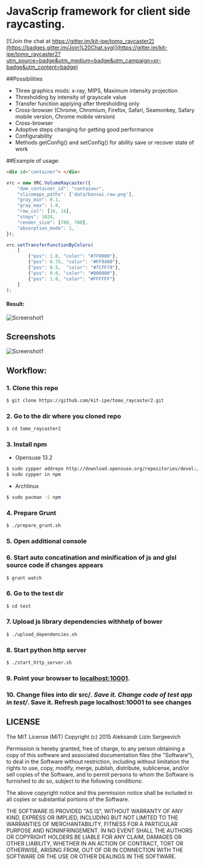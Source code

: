 JavaScrip framework for client side raycasting.
====================

[![Join the chat at https://gitter.im/kit-ipe/tomo_raycaster2](https://badges.gitter.im/Join%20Chat.svg)](https://gitter.im/kit-ipe/tomo_raycaster2?utm_source=badge&utm_medium=badge&utm_campaign=pr-badge&utm_content=badge)

##Possibilities
- Three graphics mods: x-ray, MIPS, Maximum intensity projection
- Thresholding by intensity of grayscale value
- Transfer function applying after thresholding only
- Cross-browser (Chrome, Chromium, Firefox, Safari, Seamonkey, Safary mobile version, Chrome mobile version)
- Cross-browser
- Adoptive steps changing for getting good performance
- Configurability
- Methods getConfig() and setConfig() for ability save or recover state of work

##Example of usage:

```html
<div id="container"> </div>
```
```javascript
vrc = new VRC.VolumeRaycaster({
	"dom_container_id": "container",
	"slicemaps_paths": ['data/bonsai.raw.png'],
	"gray_min": 0.1,
	"gray_max": 1.0,
	"row_col": [16, 16],
	"steps": 1024,
	"render_size": [700, 700],
	"absorption_mode": 1,
});

vrc.setTransferFunctionByColors(
	[
        {"pos": 1.0, "color": "#7F0000"},
        {"pos": 0.75, "color": "#FF9400"},
        {"pos": 0.5,  "color": "#7CFF79"},
        {"pos": 0.0, "color": "#000000"},
        {"pos": 1.0, "color": "#FFFFFF"}
    ]
);
```

#### Result:
![Screenshot1](https://raw.githubusercontent.com/kit-ipe/tomo_raycaster2/master/docs/screenshot_mode1.png)

## Screenshots

![Screenshot1](https://raw.githubusercontent.com/kit-ipe/tomo_raycaster2/master/docs/screenshot.png)

## Workflow:
### 1. Clone this repo
```bash
$ git clone https://github.com/kit-ipe/tomo_raycaster2.git
```
### 2. Go to the dir where you cloned repo
```bash
$ cd tomo_raycaster2
```
### 3. Install npm
* Opensuse 13.2

```bash
$ sudo zypper addrepo http://download.opensuse.org/repositories/devel:/languages:/nodejs/openSUSE_13.2/ Node.js
$ sudo zypper in npm
```
* Archlinux
```bash
$ sudo pacman -S npm
```
### 4. Prepare Grunt
```bash
$ ./prepare_grunt.sh
```
### 5. Open additional console
### 6. Start auto concatination and minification of js and glsl source code if changes appears
```bash
$ grunt watch
```
### 6. Go to the test dir
```bash
$ cd test
```
### 7. Upload js library dependencies withhelp of bower
```bash
$ ./upload_dependencies.sh
```
### 8. Start python http server
```bash
$ ./start_http_server.sh

```
### 9. Point your browser to [localhost:10001](http://localhost:10001).

### 10. Change files into dir src/*. Save it. Change code of test app in test/*. Save it. Refresh page localhost:10001 to see changes

## LICENSE

The MIT License (MIT)
Copyright (c) 2015 Aleksandr Lizin Sergeevich

Permission is hereby granted, free of charge, to any person obtaining a copy of this software and associated documentation files (the "Software"), to deal in the Software without restriction, including without limitation the rights to use, copy, modify, merge, publish, distribute, sublicense, and/or sell copies of the Software, and to permit persons to whom the Software is furnished to do so, subject to the following conditions:

The above copyright notice and this permission notice shall be included in all copies or substantial portions of the Software.

THE SOFTWARE IS PROVIDED "AS IS", WITHOUT WARRANTY OF ANY KIND, EXPRESS OR IMPLIED, INCLUDING BUT NOT LIMITED TO THE WARRANTIES OF MERCHANTABILITY, FITNESS FOR A PARTICULAR PURPOSE AND NONINFRINGEMENT. IN NO EVENT SHALL THE AUTHORS OR COPYRIGHT HOLDERS BE LIABLE FOR ANY CLAIM, DAMAGES OR OTHER LIABILITY, WHETHER IN AN ACTION OF CONTRACT, TORT OR OTHERWISE, ARISING FROM, OUT OF OR IN CONNECTION WITH THE SOFTWARE OR THE USE OR OTHER DEALINGS IN THE SOFTWARE.